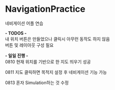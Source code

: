 # NavigationPractice
네비게이션 어플 연습

**- TODOS -**  
내 위치 버튼은 만들었으나 클릭시 아무런 동작도 하지 않음  
버튼 및 레이아웃 구성 필요  

**- 일일 진행 -**  
0810
현재 위치를 기반으로 한 지도 띄우기 성공

0811
지도 클릭하면 목적지 설정 후 네비게이션 기능 가능

0813
혼자 Simulation하는 것 수정

